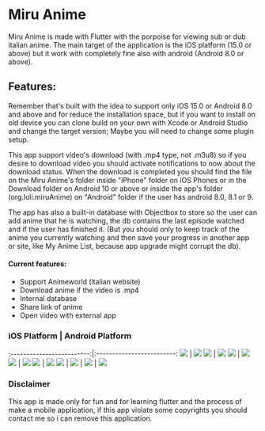 # Miru Anime

Miru Anime is made with Flutter with the porpoise for viewing sub or dub italian anime.
The main target of the application is the iOS platform (15.0 or above) but it work with completely fine 
also with android (Android 8.0 or above).

## Features: 

Remember that's built with the idea to support only iOS 15.0 or Android 8.0 and above and for reduce 
the installation space, but if you want to install on old device you can clone build on your own with 
Xcode or Android Studio and change the target version; Maybe you will need to change some plugin setup.

This app support video's download (with .mp4 type, not .m3u8) so if you desire to download video
you should activate notifications to now about the download status.
When the download is completed you should find the file on the Miru Anime's folder inside "iPhone" folder on
iOS Phones or in the Download folder on Android 10 or above or inside the app's folder (org.loli.miruAnime) 
on "Android" folder if the user has android 8.0, 8.1 or 9.

The app has also a built-in database with Objectbox to store so the user can add anime that he is watching,
the db contains the last episode watched and if the user has finished it. (But you should only to keep track
of the anime you currently watching and then save your progress in another app or site, like My Anime List,
because app upgrade might corrupt the db).

#### Current features:

- Support Animeworld (italian website)
- Download anime if the video is .mp4
- Internal database
- Share link of anime
- Open video with external app

### iOS Platform           |  Android Platform 
:-------------------------:|:-------------------------:
![](images/IMG_0141.PNG)  |  ![](images/Screenshot_20220327-165248.jpg)
![](images/IMG_0142.PNG)  |  ![](images/Screenshot_20220327-165449.jpg)
![](images/IMG_0143.PNG)  |  ![](images/Screenshot_20220327-165518.jpg)
![](images/IMG_0144.PNG)  |  ![](images/Screenshot_20220327-165544.jpg)
![](images/IMG_0145.PNG)  |  ![](images/Screenshot_20220327-165528.jpg)
![](images/IMG_0146.PNG)  |  ![](images/Screenshot_20220327-165625.jpg)
                          |  ![](images/Screenshot_20220327-165615.jpg)
                          |  ![](images/Screenshot_20220327-165605.jpg)

### Disclaimer

This app is made only for fun and for learning flutter and the process of make a mobile application,
if this app violate some copyrights you should contact me so i can remove this application.

